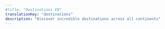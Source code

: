 ```yaml
---
#title: "Destinations EN"
translationKey: "destinations"
description: "Discover incredible destinations across all continents"
---
```

